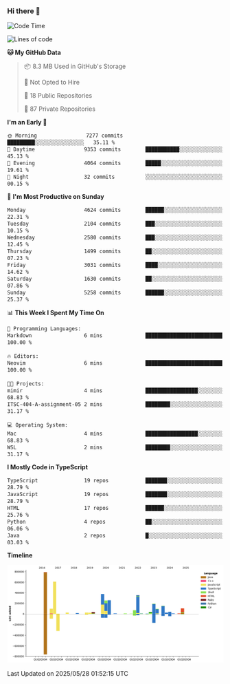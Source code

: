 ### Hi there 👋

<!--
**Clumsy-Coder/Clumsy-Coder** is a ✨ _special_ ✨ repository because its `README.md` (this file) appears on your GitHub profile.

Here are some ideas to get you started:

- 🔭 I’m currently working on ...
- 🌱 I’m currently learning ...
- 👯 I’m looking to collaborate on ...
- 🤔 I’m looking for help with ...
- 💬 Ask me about ...
- 📫 How to reach me: ...
- 😄 Pronouns: ...
- ⚡ Fun fact: ...
-->

<!-- anmol098/waka-readme-stats -->
<!--START_SECTION:waka-->
![Code Time](http://img.shields.io/badge/Code%20Time-1%2C268%20hrs%2029%20mins-blue)

![Lines of code](https://img.shields.io/badge/From%20Hello%20World%20I%27ve%20Written-3.6%20million%20lines%20of%20code-blue)

**🐱 My GitHub Data** 

> 📦 8.3 MB Used in GitHub's Storage 
 > 
> 🚫 Not Opted to Hire
 > 
> 📜 18 Public Repositories 
 > 
> 🔑 87 Private Repositories 
 > 
**I'm an Early 🐤** 

```text
🌞 Morning                7277 commits        █████████░░░░░░░░░░░░░░░░   35.11 % 
🌆 Daytime                9353 commits        ███████████░░░░░░░░░░░░░░   45.13 % 
🌃 Evening                4064 commits        █████░░░░░░░░░░░░░░░░░░░░   19.61 % 
🌙 Night                  32 commits          ░░░░░░░░░░░░░░░░░░░░░░░░░   00.15 % 
```
📅 **I'm Most Productive on Sunday** 

```text
Monday                   4624 commits        ██████░░░░░░░░░░░░░░░░░░░   22.31 % 
Tuesday                  2104 commits        ███░░░░░░░░░░░░░░░░░░░░░░   10.15 % 
Wednesday                2580 commits        ███░░░░░░░░░░░░░░░░░░░░░░   12.45 % 
Thursday                 1499 commits        ██░░░░░░░░░░░░░░░░░░░░░░░   07.23 % 
Friday                   3031 commits        ████░░░░░░░░░░░░░░░░░░░░░   14.62 % 
Saturday                 1630 commits        ██░░░░░░░░░░░░░░░░░░░░░░░   07.86 % 
Sunday                   5258 commits        ██████░░░░░░░░░░░░░░░░░░░   25.37 % 
```


📊 **This Week I Spent My Time On** 

```text
💬 Programming Languages: 
Markdown                 6 mins              █████████████████████████   100.00 % 

🔥 Editors: 
Neovim                   6 mins              █████████████████████████   100.00 % 

🐱‍💻 Projects: 
mimir                    4 mins              █████████████████░░░░░░░░   68.83 % 
ITSC-404-A-assignment-05 2 mins              ████████░░░░░░░░░░░░░░░░░   31.17 % 

💻 Operating System: 
Mac                      4 mins              █████████████████░░░░░░░░   68.83 % 
WSL                      2 mins              ████████░░░░░░░░░░░░░░░░░   31.17 % 
```

**I Mostly Code in TypeScript** 

```text
TypeScript               19 repos            ███████░░░░░░░░░░░░░░░░░░   28.79 % 
JavaScript               19 repos            ███████░░░░░░░░░░░░░░░░░░   28.79 % 
HTML                     17 repos            ██████░░░░░░░░░░░░░░░░░░░   25.76 % 
Python                   4 repos             ██░░░░░░░░░░░░░░░░░░░░░░░   06.06 % 
Java                     2 repos             █░░░░░░░░░░░░░░░░░░░░░░░░   03.03 % 
```



**Timeline**

![Lines of Code chart](https://raw.githubusercontent.com/Clumsy-Coder/Clumsy-Coder/main/assets/bar_graph.png)


 Last Updated on 2025/05/28 01:52:15 UTC
<!--END_SECTION:waka-->
